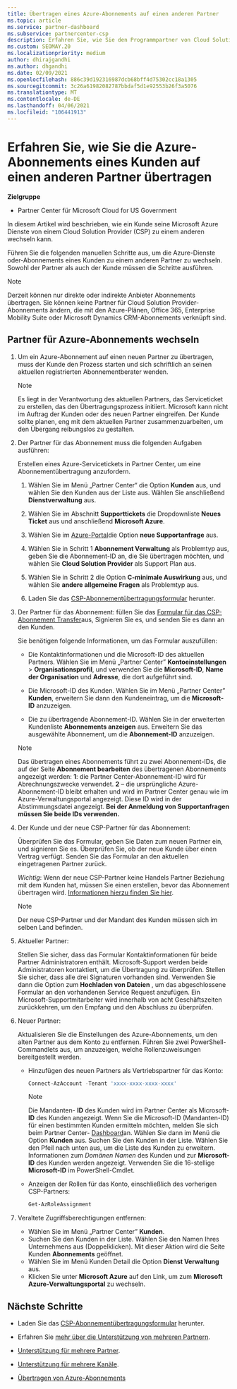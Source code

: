 ```yaml
---
title: Übertragen eines Azure-Abonnements auf einen anderen Partner
ms.topic: article
ms.service: partner-dashboard
ms.subservice: partnercenter-csp
description: Erfahren Sie, wie Sie den Programmpartner von Cloud Solution Provider ändern, der mit den Azure-Abonnements eines Kunden verknüpft ist.
ms.custom: SEOMAY.20
ms.localizationpriority: medium
author: dhirajgandhi
ms.author: dhgandhi
ms.date: 02/09/2021
ms.openlocfilehash: 886c39d192316987dcb68bff4d75302cc18a1305
ms.sourcegitcommit: 3c26a61982082787bbdaf5d1e92553b26f3a5076
ms.translationtype: MT
ms.contentlocale: de-DE
ms.lasthandoff: 04/06/2021
ms.locfileid: "106441913"
---
```

# <a name="learn-how-to-transfer-a-customers-azure-subscriptions-to-another-partner"></a>Erfahren Sie, wie Sie die Azure-Abonnements eines Kunden auf einen anderen Partner übertragen

**Zielgruppe**

- Partner Center für Microsoft Cloud for US Government

In diesem Artikel wird beschrieben, wie ein Kunde seine Microsoft Azure Dienste von einem Cloud Solution Provider (CSP) zu einem anderen wechseln kann.

Führen Sie die folgenden manuellen Schritte aus, um die Azure-Dienste oder-Abonnements eines Kunden zu einem anderen Partner zu wechseln. Sowohl der Partner als auch der Kunde müssen die Schritte ausführen.

>[!Note]  
>Derzeit können nur direkte oder indirekte Anbieter Abonnements übertragen.
>Sie können keine Partner für Cloud Solution Provider-Abonnements ändern, die mit den Azure-Plänen, Office 365, Enterprise Mobility Suite oder Microsoft Dynamics CRM-Abonnements verknüpft sind.

## <a name="switch-partners-for-azure-subscriptions"></a>Partner für Azure-Abonnements wechseln

1. Um ein Azure-Abonnement auf einen neuen Partner zu übertragen, muss der Kunde den Prozess starten und sich schriftlich an seinen aktuellen registrierten Abonnementberater wenden.

   >[!Note]
   > Es liegt in der Verantwortung des aktuellen Partners, das Serviceticket zu erstellen, das den Übertragungsprozess initiiert. Microsoft kann nicht im Auftrag der Kunden oder des neuen Partner eingreifen. Der Kunde sollte planen, eng mit dem aktuellen Partner zusammenzuarbeiten, um den Übergang reibungslos zu gestalten.

2. Der Partner für das Abonnement muss die folgenden Aufgaben ausführen:

   Erstellen eines Azure-Servicetickets in Partner Center, um eine Abonnementübertragung anzufordern.

   1. Wählen Sie im Menü „Partner Center“ die Option **Kunden** aus, und wählen Sie den Kunden aus der Liste aus. Wählen Sie anschließend **Dienstverwaltung** aus.

   2. Wählen Sie im Abschnitt **Supporttickets** die Dropdownliste **Neues Ticket** aus und anschließend **Microsoft Azure**.
   
   3. Wählen Sie im [Azure-Portal](https://portal.azure.com)die Option **neue Supportanfrage** aus.
   
   4. Wählen Sie in Schritt 1 **Abonnement Verwaltung** als Problemtyp aus, geben Sie die Abonnement-ID an, die Sie übertragen möchten, und wählen Sie **Cloud Solution Provider** als Support Plan aus.
   
   5. Wählen Sie in Schritt 2 die Option **C-minimale Auswirkung** aus, und wählen Sie **andere allgemeine Fragen** als Problemtyp aus.
   
   6. Laden Sie das [CSP-Abonnementübertragungsformular](https://query.prod.cms.rt.microsoft.com/cms/api/am/binary/RWwTWC) herunter.

3. Der Partner für das Abonnement: füllen Sie das [Formular für das CSP-Abonnement Transfer](https://query.prod.cms.rt.microsoft.com/cms/api/am/binary/RWwTWC)aus, Signieren Sie es, und senden Sie es dann an den Kunden. 

   Sie benötigen folgende Informationen, um das Formular auszufüllen:

   - Die Kontaktinformationen und die Microsoft-ID des aktuellen Partners. Wählen Sie im Menü „Partner Center” **Kontoeinstellungen** &gt; **Organisationsprofil**, und verwenden Sie die **Microsoft-ID**, **Name der Organisation** und **Adresse**, die dort aufgeführt sind.

   - Die Microsoft-ID des Kunden. Wählen Sie im Menü „Partner Center” **Kunden**, erweitern Sie dann den Kundeneintrag, um die **Microsoft-ID** anzuzeigen.

   - Die zu übertragende Abonnement-ID. Wählen Sie in der erweiterten Kundenliste **Abonnements anzeigen** aus. Erweitern Sie das ausgewählte Abonnement, um die **Abonnement-ID** anzuzeigen.

   >[!Note]
   >Das übertragen eines Abonnements führt zu zwei Abonnement-IDs, die auf der Seite **Abonnement bearbeiten** des übertragenen Abonnements angezeigt werden: **1**: die Partner Center-Abonnement-ID wird für Abrechnungszwecke verwendet. **2** – die ursprüngliche Azure-Abonnement-ID bleibt erhalten und wird im Partner Center genau wie im Azure-Verwaltungsportal angezeigt. Diese ID wird in der Abstimmungsdatei angezeigt.  **Bei der Anmeldung von Supportanfragen müssen Sie beide IDs verwenden.**

4. Der Kunde und der neue CSP-Partner für das Abonnement:

   Überprüfen Sie das Formular, geben Sie Daten zum neuen Partner ein, und signieren Sie es. Überprüfen Sie, ob der neue Kunde über einen Vertrag verfügt. Senden Sie das Formular an den aktuellen eingetragenen Partner zurück.

   *Wichtig*: Wenn der neue CSP-Partner keine Handels Partner Beziehung mit dem Kunden hat, müssen Sie einen erstellen, bevor das Abonnement übertragen wird. [Informationen hierzu finden Sie hier](request-a-relationship-with-a-customer.md).

   >[!Note]
   >Der neue CSP-Partner und der Mandant des Kunden müssen sich im selben Land befinden. 

5. Aktueller Partner:

   Stellen Sie sicher, dass das Formular Kontaktinformationen für beide Partner Administratoren enthält. Microsoft-Support werden beide Administratoren kontaktiert, um die Übertragung zu überprüfen. Stellen Sie sicher, dass alle drei Signaturen vorhanden sind. Verwenden Sie dann die Option zum **Hochladen von Dateien** , um das abgeschlossene Formular an den vorhandenen Service Request anzufügen. Ein Microsoft-Supportmitarbeiter wird innerhalb von acht Geschäftszeiten zurückkehren, um den Empfang und den Abschluss zu überprüfen.

6. Neuer Partner:

   Aktualisieren Sie die Einstellungen des Azure-Abonnements, um den alten Partner aus dem Konto zu entfernen. Führen Sie zwei PowerShell-Commandlets aus, um anzuzeigen, welche Rollenzuweisungen bereitgestellt werden.

   - Hinzufügen des neuen Partners als Vertriebspartner für das Konto:

     ```powershell
     Connect-AzAccount -Tenant 'xxxx-xxxx-xxxx-xxxx'
     ```

     >[!NOTE]
     > Die Mandanten- **ID** des Kunden wird im Partner Center als Microsoft- **ID** des Kunden angezeigt. Wenn Sie die Microsoft-ID (Mandanten-ID) für einen bestimmten Kunden ermitteln möchten, melden Sie sich beim Partner Center- [Dashboard](https://partner.microsoft.com/dashboard)an. Wählen Sie dann im Menü die Option **Kunden** aus. Suchen Sie den Kunden in der Liste. Wählen Sie den Pfeil nach unten aus, um die Liste des Kunden zu erweitern. Informationen zum *Domänen Namen* des Kunden und zur **Microsoft-ID** des Kunden werden angezeigt. Verwenden Sie die 16-stellige **Microsoft-ID** im PowerShell-Cmdlet.

   - Anzeigen der Rollen für das Konto, einschließlich des vorherigen CSP-Partners:

     ```powershell
     Get-AzRoleAssignment
     ```

7. Veraltete Zugriffsberechtigungen entfernen:

   - Wählen Sie im Menü „Partner Center” **Kunden**.
   - Suchen Sie den Kunden in der Liste. Wählen Sie den Namen Ihres Unternehmens aus (Doppelklicken). Mit dieser Aktion wird die Seite Kunden **Abonnements** geöffnet.
   - Wählen Sie im Menü Kunden Detail die Option **Dienst Verwaltung** aus.
   - Klicken Sie unter **Microsoft Azure** auf den Link, um zum **Microsoft Azure-Verwaltungsportal** zu wechseln.

## <a name="next-steps"></a>Nächste Schritte

- Laden Sie das [CSP-Abonnementübertragungsformular](https://query.prod.cms.rt.microsoft.com/cms/api/am/binary/RE4ATIA) herunter.

- Erfahren Sie [mehr über die Unterstützung von mehreren Partnern](multipartner.md).

- [Unterstützung für mehrere Partner](multipartner.md).
- [Unterstützung für mehrere Kanäle](multichannel.md).
- [Übertragen von Azure-Abonnements](/azure/cost-management-billing/manage/transfer-subscriptions-subscribers-csp)